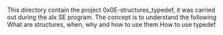 This directory contain the project 0x0E-structures_typedef, it was carried out during the alx SE program.
The concept is to understand the following
What are structures, when, why and how to use them
How to use typedef
